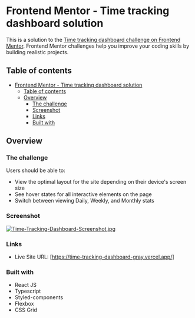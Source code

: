 # Frontend Mentor - Time tracking dashboard solution

This is a solution to the [Time tracking dashboard challenge on Frontend Mentor](https://www.frontendmentor.io/challenges/time-tracking-dashboard-UIQ7167Jw). Frontend Mentor challenges help you improve your coding skills by building realistic projects.

## Table of contents

- [Frontend Mentor - Time tracking dashboard solution](#frontend-mentor---time-tracking-dashboard-solution)
  - [Table of contents](#table-of-contents)
  - [Overview](#overview)
    - [The challenge](#the-challenge)
    - [Screenshot](#screenshot)
    - [Links](#links)
    - [Built with](#built-with)

## Overview

### The challenge

Users should be able to:

- View the optimal layout for the site depending on their device's screen size
- See hover states for all interactive elements on the page
- Switch between viewing Daily, Weekly, and Monthly stats

### Screenshot

[![Time-Tracking-Dashboard-Screenshot.jpg](https://i.postimg.cc/8CKHVgTh/Time-Tracking-Dashboard-Screenshot.jpg)](https://postimg.cc/06Smp3MQ)

### Links

- Live Site URL: [https://time-tracking-dashboard-gray.vercel.app/]

### Built with

- React JS
- Typescript
- Styled-components
- Flexbox
- CSS Grid
